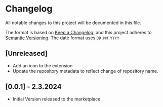 # Changelog

All notable changes to this project will be documented in this file.

The format is based on [Keep a Changelog](https://keepachangelog.com/en/1.1.0/),
and this project adheres to [Semantic Versioning](https://semver.org/spec/v2.0.0.html).
The date format uses `DD.MM.YYYY`

## [Unreleased]

- Add an icon to the extension
- Update the repository metadata to reflect change of repository name.

## [0.0.1] - 2.3.2024

- Initial Version released to the marketplace.